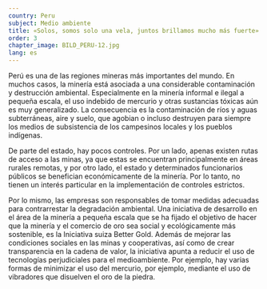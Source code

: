 ```yaml
---
country: Peru
subject: Medio ambiente
title: «Solos, somos solo una vela, juntos brillamos mucho más fuerte»
order: 3
chapter_image: BILD_PERU-12.jpg
lang: es
---
```

<div class="content" markdown="1">
Perú es una de las regiones mineras más importantes del mundo. En muchos casos, la minería está asociada a una considerable contaminación y destrucción ambiental. Especialmente en la minería informal e ilegal a pequeña escala, el uso indebido de mercurio y otras sustancias tóxicas aún es muy generalizado. La consecuencia es la contaminación de ríos y aguas subterráneas, aire y suelo, que agobian o incluso destruyen para siempre los medios de subsistencia de los campesinos locales y los pueblos indígenas.

De parte del estado, hay pocos controles. Por un lado, apenas existen rutas de acceso a las minas, ya que estas se encuentran principalmente en áreas rurales remotas, y por otro lado, el estado y determinados funcionarios públicos se benefician económicamente de la minería. Por lo tanto, no tienen un interés particular en la implementación de controles estrictos.

Por lo mismo, las empresas son responsables de tomar medidas adecuadas para contrarrestar la degradación ambiental. Una iniciativa de desarrollo en el área de la minería a pequeña escala que se ha fijado el objetivo de hacer que la minería y el comercio de oro sea social y ecológicamente más sostenible, es la Iniciativa suiza Better Gold. Además de mejorar las condiciones sociales en las minas y cooperativas, así como de crear transparencia en la cadena de valor, la iniciativa apunta a reducir el uso de tecnologías perjudiciales para el medioambiente. Por ejemplo, hay varias formas de minimizar el uso del mercurio, por ejemplo, mediante el uso de vibradores que disuelven el oro de la piedra.
</div>
